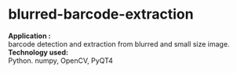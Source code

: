 # blurred-barcode-extraction <br>
<b>Application :</b> <br>
barcode detection and extraction from blurred and small size image.<br>
<b>Technology used:</b><br>
Python. numpy, OpenCV, PyQT4
